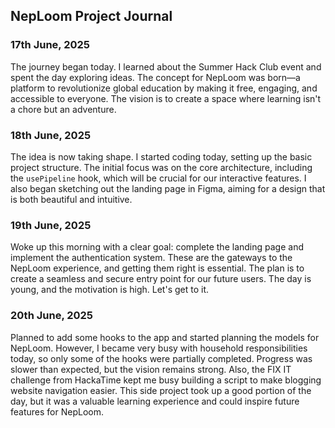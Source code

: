 ## NepLoom Project Journal

### 17th June, 2025

The journey began today. I learned about the Summer Hack Club event and spent the day exploring ideas. The concept for NepLoom was born—a platform to revolutionize global education by making it free, engaging, and accessible to everyone. The vision is to create a space where learning isn't a chore but an adventure.

### 18th June, 2025

The idea is now taking shape. I started coding today, setting up the basic project structure. The initial focus was on the core architecture, including the `usePipeline` hook, which will be crucial for our interactive features. I also began sketching out the landing page in Figma, aiming for a design that is both beautiful and intuitive.

### 19th June, 2025

Woke up this morning with a clear goal: complete the landing page and implement the authentication system. These are the gateways to the NepLoom experience, and getting them right is essential. The plan is to create a seamless and secure entry point for our future users. The day is young, and the motivation is high. Let's get to it.

### 20th June, 2025

Planned to add some hooks to the app and started planning the models for NepLoom. However, I became very busy with household responsibilities today, so only some of the hooks were partially completed. Progress was slower than expected, but the vision remains strong. Also, the FIX IT challenge from HackaTime kept me busy building a script to make blogging website navigation easier. This side project took up a good portion of the day, but it was a valuable learning experience and could inspire future features for NepLoom.
